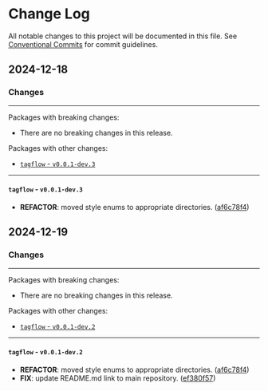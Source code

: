 # Change Log

All notable changes to this project will be documented in this file.
See [Conventional Commits](https://conventionalcommits.org) for commit guidelines.

## 2024-12-18

### Changes

---

Packages with breaking changes:

 - There are no breaking changes in this release.

Packages with other changes:

 - [`tagflow` - `v0.0.1-dev.3`](#tagflow---v001-dev3)

---

#### `tagflow` - `v0.0.1-dev.3`

 - **REFACTOR**: moved style enums to appropriate directories. ([af6c78f4](https://github.com/devaryakjha/tagflow/commit/af6c78f44c126d8c99e33bbe600490b998e0128a))


## 2024-12-19

### Changes

---

Packages with breaking changes:

 - There are no breaking changes in this release.

Packages with other changes:

 - [`tagflow` - `v0.0.1-dev.2`](#tagflow---v001-dev2)

---

#### `tagflow` - `v0.0.1-dev.2`

 - **REFACTOR**: moved style enums to appropriate directories. ([af6c78f4](https://github.com/devaryakjha/tagflow/commit/af6c78f44c126d8c99e33bbe600490b998e0128a))
 - **FIX**: update README.md link to main repository. ([ef380f57](https://github.com/devaryakjha/tagflow/commit/ef380f57dcc5cd40da539bf3fa4aeb970db99f88))

